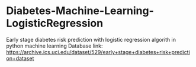 # Diabetes-Machine-Learning-LogisticRegression
 Early stage diabetes risk prediction with logistic regression algorith in python machine learning
Database link: https://archive.ics.uci.edu/dataset/529/early+stage+diabetes+risk+prediction+dataset
